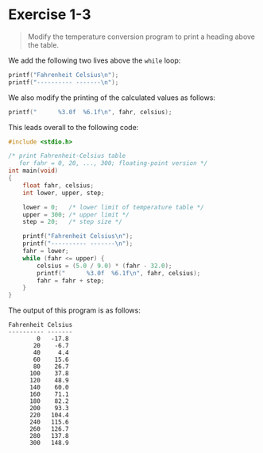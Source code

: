 # Exercise 1-3

> Modify the temperature conversion program to print a heading above the table.



We add the following two lives above the `while` loop:
```c
printf("Fahrenheit Celsius\n");
printf("---------- -------\n");
```
We also modify the printing of the calculated values as follows:
```c
printf("      %3.0f  %6.1f\n", fahr, celsius);
```
This leads overall to the following code:
```c
#include <stdio.h>

/* print Fahrenheit-Celsius table
   for fahr = 0, 20, ..., 300; floating-point version */
int main(void)
{
	float fahr, celsius;
	int lower, upper, step;

	lower = 0;   /* lower limit of temperature table */
	upper = 300; /* upper limit */
	step = 20;   /* step size */

	printf("Fahrenheit Celsius\n");
	printf("---------- -------\n");
	fahr = lower;
	while (fahr <= upper) {
		celsius = (5.0 / 9.0) * (fahr - 32.0);
		printf("      %3.0f  %6.1f\n", fahr, celsius);
		fahr = fahr + step;
	}
}
```
The output of this program is as follows:
```text
Fahrenheit Celsius
---------- -------
        0   -17.8
       20    -6.7
       40     4.4
       60    15.6
       80    26.7
      100    37.8
      120    48.9
      140    60.0
      160    71.1
      180    82.2
      200    93.3
      220   104.4
      240   115.6
      260   126.7
      280   137.8
      300   148.9
```
